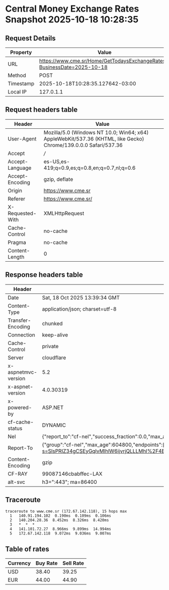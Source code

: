 # Central Money Exchange Rates Snapshot 2025-10-18 10:28:35
## Request Details

| Property | Value |
|----------|-------|
| URL | https://www.cme.sr/Home/GetTodaysExchangeRates/?BusinessDate=2025-10-18 |
| Method | POST |
| Timestamp | 2025-10-18T10:28:35.127642-03:00 |
| Local IP | 127.0.1.1 |
    
## Request headers table

| Header | Value |
|--------|-------|
| User-Agent | Mozilla/5.0 (Windows NT 10.0; Win64; x64) AppleWebKit/537.36 (KHTML, like Gecko) Chrome/139.0.0.0 Safari/537.36 |
| Accept | */* |
| Accept-Language | es-US,es-419;q=0.9,es;q=0.8,en;q=0.7,nl;q=0.6 |
| Accept-Encoding | gzip, deflate |
| Origin | https://www.cme.sr |
| Referer | https://www.cme.sr/ |
| X-Requested-With | XMLHttpRequest |
| Cache-Control | no-cache |
| Pragma | no-cache |
| Content-Length | 0 |

    
## Response headers table
| Header | Value |
|--------|-------|
| Date | Sat, 18 Oct 2025 13:39:34 GMT |
| Content-Type | application/json; charset=utf-8 |
| Transfer-Encoding | chunked |
| Connection | keep-alive |
| Cache-Control | private |
| Server | cloudflare |
| x-aspnetmvc-version | 5.2 |
| x-aspnet-version | 4.0.30319 |
| x-powered-by | ASP.NET |
| cf-cache-status | DYNAMIC |
| Nel | {"report_to":"cf-nel","success_fraction":0.0,"max_age":604800} |
| Report-To | {"group":"cf-nel","max_age":604800,"endpoints":[{"url":"https://a.nel.cloudflare.com/report/v4?s=SlsPRIZ34gCSEyGqlvMlhlW6ijvrjQLLLMhI%2F4EDHqTeI5CLIoAa%2FxaAsDF9EQQZiXgE%2BN1inULhTXrLpEOidUJAT4ONeT7ZBKM%3D"}]} |
| Content-Encoding | gzip |
| CF-RAY | 99087146cbabffec-LAX |
| alt-svc | h3=":443"; ma=86400 |

## Traceroute 

```
traceroute to www.cme.sr (172.67.142.118), 15 hops max
  1   140.91.194.102  0.190ms  0.109ms  0.106ms 
  2   140.204.28.36  8.452ms  8.326ms  8.420ms 
  3   *  *  * 
  4   141.101.72.27  8.966ms  9.899ms  14.994ms 
  5   172.67.142.118  9.072ms  9.036ms  9.007ms 

```


## Table of rates

| Currency | Buy Rate | Sell Rate |
|----------|----------|-----------|
| USD | 38.40 | 39.25 |
| EUR | 44.00 | 44.90 |

